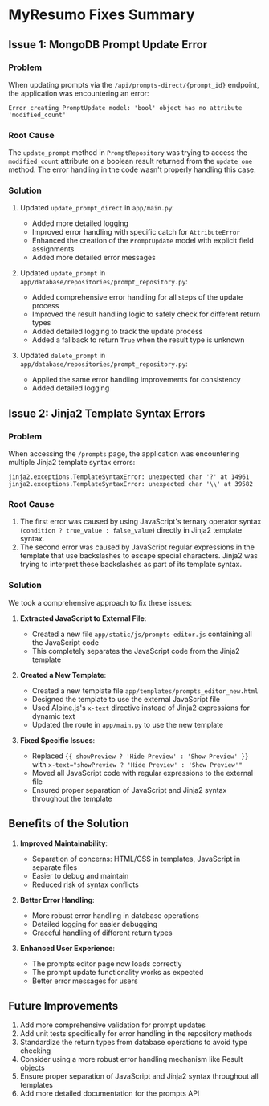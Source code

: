 # MyResumo Fixes Summary

## Issue 1: MongoDB Prompt Update Error

### Problem
When updating prompts via the `/api/prompts-direct/{prompt_id}` endpoint, the application was encountering an error:
```
Error creating PromptUpdate model: 'bool' object has no attribute 'modified_count'
```

### Root Cause
The `update_prompt` method in `PromptRepository` was trying to access the `modified_count` attribute on a boolean result returned from the `update_one` method. The error handling in the code wasn't properly handling this case.

### Solution
1. Updated `update_prompt_direct` in `app/main.py`:
   - Added more detailed logging
   - Improved error handling with specific catch for `AttributeError`
   - Enhanced the creation of the `PromptUpdate` model with explicit field assignments
   - Added more detailed error messages

2. Updated `update_prompt` in `app/database/repositories/prompt_repository.py`:
   - Added comprehensive error handling for all steps of the update process
   - Improved the result handling logic to safely check for different return types
   - Added detailed logging to track the update process
   - Added a fallback to return `True` when the result type is unknown

3. Updated `delete_prompt` in `app/database/repositories/prompt_repository.py`:
   - Applied the same error handling improvements for consistency
   - Added detailed logging

## Issue 2: Jinja2 Template Syntax Errors

### Problem
When accessing the `/prompts` page, the application was encountering multiple Jinja2 template syntax errors:
```
jinja2.exceptions.TemplateSyntaxError: unexpected char '?' at 14961
jinja2.exceptions.TemplateSyntaxError: unexpected char '\\' at 39582
```

### Root Cause
1. The first error was caused by using JavaScript's ternary operator syntax (`condition ? true_value : false_value`) directly in Jinja2 template syntax.
2. The second error was caused by JavaScript regular expressions in the template that use backslashes to escape special characters. Jinja2 was trying to interpret these backslashes as part of its template syntax.

### Solution
We took a comprehensive approach to fix these issues:

1. **Extracted JavaScript to External File**:
   - Created a new file `app/static/js/prompts-editor.js` containing all the JavaScript code
   - This completely separates the JavaScript code from the Jinja2 template

2. **Created a New Template**:
   - Created a new template file `app/templates/prompts_editor_new.html`
   - Designed the template to use the external JavaScript file
   - Used Alpine.js's `x-text` directive instead of Jinja2 expressions for dynamic text
   - Updated the route in `app/main.py` to use the new template

3. **Fixed Specific Issues**:
   - Replaced `{{ showPreview ? 'Hide Preview' : 'Show Preview' }}` with `x-text="showPreview ? 'Hide Preview' : 'Show Preview'"`
   - Moved all JavaScript code with regular expressions to the external file
   - Ensured proper separation of JavaScript and Jinja2 syntax throughout the template

## Benefits of the Solution

1. **Improved Maintainability**:
   - Separation of concerns: HTML/CSS in templates, JavaScript in separate files
   - Easier to debug and maintain
   - Reduced risk of syntax conflicts

2. **Better Error Handling**:
   - More robust error handling in database operations
   - Detailed logging for easier debugging
   - Graceful handling of different return types

3. **Enhanced User Experience**:
   - The prompts editor page now loads correctly
   - The prompt update functionality works as expected
   - Better error messages for users

## Future Improvements

1. Add more comprehensive validation for prompt updates
2. Add unit tests specifically for error handling in the repository methods
3. Standardize the return types from database operations to avoid type checking
4. Consider using a more robust error handling mechanism like Result objects
5. Ensure proper separation of JavaScript and Jinja2 syntax throughout all templates
6. Add more detailed documentation for the prompts API

